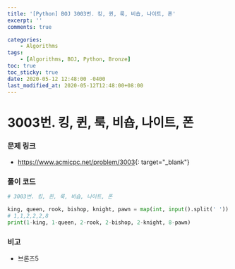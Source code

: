 ```yaml
---
title: '[Python] BOJ 3003번. 킹, 퀸, 룩, 비숍, 나이트, 폰'
excerpt: ''
comments: true

categories:
    - Algorithms
tags:
    - [Algorithms, BOJ, Python, Bronze]
toc: true
toc_sticky: true
date: 2020-05-12 12:48:00 -0400
last_modified_at: 2020-05-12T12:48:00+08:00
---
```


# 3003번. 킹, 퀸, 룩, 비숍, 나이트, 폰

### 문제 링크

-   <https://www.acmicpc.net/problem/3003>{: target="\_blank"}

### 풀이 코드

```python
# 3003번. 킹, 퀸, 룩, 비숍, 나이트, 폰

king, queen, rook, bishop, knight, pawn = map(int, input().split(' '))
# 1,1,2,2,2,8
print(1-king, 1-queen, 2-rook, 2-bishop, 2-knight, 8-pawn)
```

### 비고

-   브론즈5
